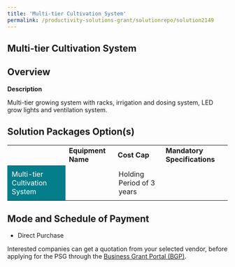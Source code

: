 ```yaml
---
title: 'Multi-tier Cultivation System'
permalink: /productivity-solutions-grant/solutionrepo/solution2149
---
```


## Multi-tier Cultivation System

## Overview

**Description**

Multi-tier growing system with racks, irrigation and dosing system, LED grow lights and ventilation system.

## Solution Packages Option(s)

<table>
<th>
<td><b>Equipment Name</b></td>
<td><b>Cost Cap</b></td>
<td><b>Mandatory Specifications</b></td>
</th>
<tr>
<td style='padding: 10px; background-color: #037E8A; color: #FFFFFF;'>Multi-tier Cultivation System</td>
<td style='padding: 10px;'></td>
<td style='padding: 10px;'>Holding Period of 3 years</td>
</tr>
</table>

## Mode and Schedule of Payment

 - Direct Purchase

Interested companies can get a quotation from your selected vendor, before applying for the PSG through the <a href='https://www.businessgrants.gov.sg/' target='_blank' rel='noopener'>Business Grant Portal (BGP)</a>.

<script src="/jquery/resize-tables.js"></script>
